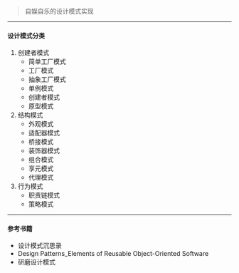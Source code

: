 > 自娱自乐的设计模式实现
---
#### 设计模式分类
1. 创建者模式
    - 简单工厂模式
    - 工厂模式
    - 抽象工厂模式
    - 单例模式
    - 创建者模式
    - 原型模式
2. 结构模式
    - 外观模式
    - 适配器模式
    - 桥接模式
    - 装饰器模式
    - 组合模式
    - 享元模式
    - 代理模式
3. 行为模式
    - 职责链模式
    - 策略模式
---
#### 参考书籍
- 设计模式沉思录
- Design Patterns_Elements of Reusable Object-Oriented Software
- 研磨设计模式